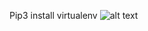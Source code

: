 Pip3 install virtualenv
![alt text](https://github.com/lethianhthu158/CNTTDPT_Webfilm/blob/main/images/Picture1.png?raw=true)
 
 
